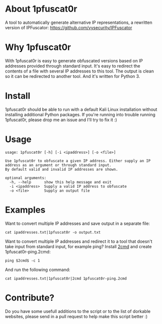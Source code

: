 # About 1pfuscat0r
A tool to automatically generate alternative IP representations, a rewritten version of IPFuscator: https://github.com/vysecurity/IPFuscator

# Why 1pfuscat0r
With 1pfuscat0r is easy to generate obfuscated versions based on IP addresses provided through standard input. It's easy to redirect the contents of a file with several IP addresses to this tool. The output is clean so it can be redirected to another tool. And it's written for Python 3.

# Install
1pfuscat0r should be able to run with a default Kali Linux installation without installing additional Python packages. If you're running into trouble running 1pfuscat0r, please drop me an issue and I'll try to fix it :)

# Usage
```
usage: 1pfuscat0r [-h] [-i <ipaddress>] [-o <file>]

Use 1pfuscat0r to obfuscate a given IP address. Either supply an IP address as an argument or through standard input. 
By default valid and invalid IP addresses are shown.

optional arguments:
  -h, --help      show this help message and exit
  -i <ipaddress>  Supply a valid IP address to obfuscate
  -o <file>       Supply an output file
```
# Examples
Want to convert multiple IP addresses and save output in a separate file:
```
cat ipaddresses.txt|1pfuscat0r -o output.txt 
```
Want to convert multiple IP addresses and redirect it to a tool that doesn't take input from standard input, for example ping?
Install [2cmd](https://github.com/Zarcolio/2cmd) and create 1pfuscat0r-ping.2cmd:
```
ping $2cmd$ -c 1
```
And run the following command:

```
cat ipaddresses.txt|1pfuscat0r|2cmd 1pfuscat0r-ping.2cmd
```

# Contribute?
Do you have some usefull additions to the script or to the list of dorkable websites, please send in a pull request to help make this script better :)
